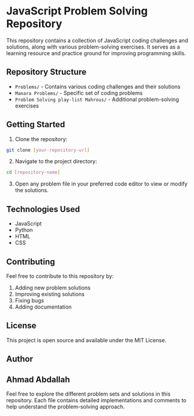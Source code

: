 # JavaScript Problem Solving Repository

This repository contains a collection of JavaScript coding challenges and solutions, along with various problem-solving exercises. It serves as a learning resource and practice ground for improving programming skills.

## Repository Structure

-   `Problems/` - Contains various coding challenges and their solutions
-   `Manara Problems/` - Specific set of coding problems
-   `Problem Solving play-list Mahrous/` - Additional problem-solving exercises

## Getting Started

1. Clone the repository:

```bash
git clone [your-repository-url]
```

2. Navigate to the project directory:

```bash
cd [repository-name]
```

3. Open any problem file in your preferred code editor to view or modify the solutions.

## Technologies Used

-   JavaScript
-   Python
-   HTML
-   CSS

## Contributing

Feel free to contribute to this repository by:

1. Adding new problem solutions
2. Improving existing solutions
3. Fixing bugs
4. Adding documentation

## License

This project is open source and available under the MIT License.

## Author

Ahmad Abdallah
---

Feel free to explore the different problem sets and solutions in this repository. Each file contains detailed implementations and comments to help understand the problem-solving approach.
